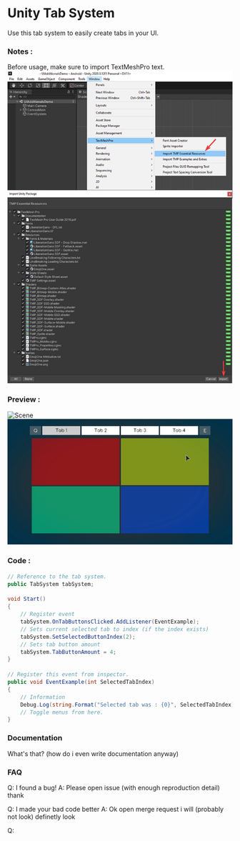 # Unity Tab System
Use this tab system to easily create tabs in your UI.

### Notes :
Before usage, make sure to import TextMeshPro text.
![How To Import](img/import-tmp.jpg?raw=true, "Import TMP")

### Preview :
![Scene](img/preview.jpg?raw=true "How it look (with customize)")
![Scene](img/previewAnim.gif?raw=true "Toggling menus")

### Code :
```C#
// Reference to the tab system.
public TabSystem tabSystem;

void Start()
{
    // Register event
    tabSystem.OnTabButtonsClicked.AddListener(EventExample);
    // Sets current selected tab to index (if the index exists)
    tabSystem.SetSelectedButtonIndex(2);
    // Sets tab button amount
    tabSystem.TabButtonAmount = 4;
}

// Register this event from inspector.
public void EventExample(int SelectedTabIndex)
{
    // Information
    Debug.Log(string.Format("Selected tab was : {0}", SelectedTabIndex));
    // Toggle menus from here.
}
```

### Documentation
What's that? (how do i even write documentation anyway)

### FAQ
Q: I found a bug!
A: Please open issue (with enough reproduction detail) thank

Q: I made your bad code better
A: Ok open merge request i will (probably not look) definetly look

Q:
